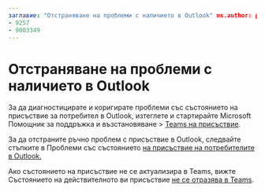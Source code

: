 ```yaml
---
заглавие: "Отстраняване на проблеми с наличието в Outlook" ms.author: pebaum author: pebaum manager: scotv ms.date: 04/8/2021 ms.audience: Admin ms.topic: статия ms.service: o365-administration ROBOTS: NOINDEX, NOFOLLOW localization_priority: Priority ms.collection: Adm_O365 ms.custom: (
- 9257
- 9003349
---
```


# <a name="troubleshoot-presence-issues-in-outlook"></a>Отстраняване на проблеми с наличието в Outlook

За да диагностицирате и коригирате проблеми със състоянието на присъствие за потребител в Outlook, изтеглете и стартирайте Microsoft Помощник за поддръжка и възстановяване > [Teams на присъствие](https://aka.ms/SaRA-TeamsPresenceScenario).

За да отстраните ръчно проблем с присъствие в Outlook, следвайте стъпките в Проблеми със състоянието [на присъствие на потребителите в Outlook.](https://docs.microsoft.com/microsoftteams/troubleshoot/teams-im-presence/issues-with-presence-in-outlook)

Ако състоянието на присъствие не се актуализира в Teams, вижте Състоянието на действителното ви присъствие [не се отразява в Teams](https://docs.microsoft.com/microsoftteams/troubleshoot/teams-im-presence/presence-not-show-actual-status).
